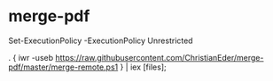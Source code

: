 # merge-pdf

 Set-ExecutionPolicy -ExecutionPolicy Unrestricted

 . { iwr -useb https://raw.githubusercontent.com/ChristianEder/merge-pdf/master/merge-remote.ps1 } | iex [files];